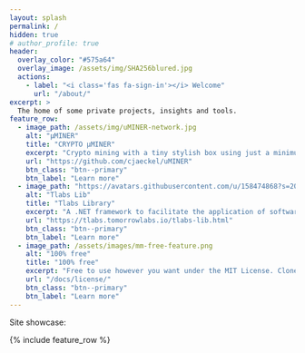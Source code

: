 ```yaml
---
layout: splash
permalink: /
hidden: true
# author_profile: true
header:
  overlay_color: "#575a64"
  overlay_image: /assets/img/SHA256blured.jpg
  actions:
    - label: "<i class='fas fa-sign-in'></i> Welcome"
      url: "/about/"
excerpt: >
  The home of some private projects, insights and tools.
feature_row:
  - image_path: /assets/img/uMINER-network.jpg
    alt: "μMINER"
    title: "CRYPTO μMINER"
    excerpt: "Crypto mining with a tiny stylish box using just a minimum of electric power."
    url: "https://github.com/cjaeckel/uMINER"
    btn_class: "btn--primary"
    btn_label: "Learn more"
  - image_path: "https://avatars.githubusercontent.com/u/158474868?s=200&v=4"
    alt: "Tlabs Lib"
    title: "Tlabs Library"
    excerpt: "A .NET framework to facilitate the application of software architecture and design patterns, best practices and miscellaneous utilities in order to speed up implementation and enhance overall code quality of custom application development."
    url: "https://tlabs.tomorrowlabs.io/tlabs-lib.html"
    btn_class: "btn--primary"
    btn_label: "Learn more"
  - image_path: /assets/images/mm-free-feature.png
    alt: "100% free"
    title: "100% free"
    excerpt: "Free to use however you want under the MIT License. Clone it, fork it, customize it... whatever!"
    url: "/docs/license/"
    btn_class: "btn--primary"
    btn_label: "Learn more"      
---
```


Site showcase:

{% include feature_row %}
